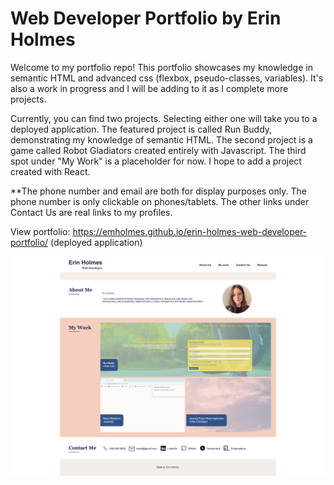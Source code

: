 # Web Developer Portfolio by Erin Holmes

Welcome to my portfolio repo! This portfolio showcases my knowledge in semantic HTML and advanced css (flexbox, pseudo-classes, variables). It's also a work in progress and I will be adding to it as I complete more projects. 

Currently, you can find two projects. Selecting either one will take you to a deployed application. The featured project is called Run Buddy, demonstrating my knowledge of semantic HTML. The second project is a game called Robot Gladiators created entirely with Javascript. The third spot under "My Work" is a placeholder for now. I hope to add a project created with React.

**The phone number and email are both for display purposes only. The phone number is only clickable on phones/tablets. The other links under Contact Us are real links to my profiles. 

View portfolio: https://emholmes.github.io/erin-holmes-web-developer-portfolio/ (deployed application)

![Screenshot of portfolio on desktop](./assets/images/eholmes-portfolio-ss.png)


